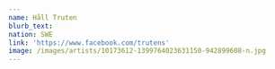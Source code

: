 ```yaml
---
name: Håll Truten
blurb_text:
nation: SWE
link: 'https://www.facebook.com/trutens'
image: /images/artists/10173612-1399764023631150-942899608-n.jpg
---
```


